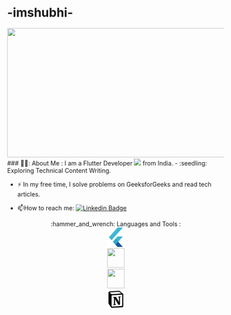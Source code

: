 # -imshubhi-
<div align="center">
  <img src="https://media.giphy.com/media/dWesBcTLavkZuG35MI/giphy.gif" width="600" height="300"/>
</div>

</div>
### 👨‍💻: About Me :
I am a Flutter Developer <img src="https://media.giphy.com/media/WUlplcMpOCEmTGBtBW/giphy.gif" width="30"> from India.
- :seedling: Exploring Technical Content Writing.

- :zap: In my free time, I solve problems on GeeksforGeeks and read tech articles.

- :mailbox:How to reach me: [![Linkedin Badge](https://img.shields.io/badge/-kakbar-blue?style=flat&logo=Linkedin&logoColor=white)]([your-linkedin-url](https://www.linkedin.com/in/shubham-sharma-67aa7b256?utm_source=share&utm_campaign=share_via&utm_content=profile&utm_medium=android_app))
<div align = "center">
 :hammer_and_wrench: Languages and Tools :
  </div>
  <div align = "center">
 <img src = "https://github.com/devicons/devicon/blob/master/icons/flutter/flutter-original.svg" width="40" height="45" />
  <div align = "center">
 <img src = "[https://github.com/devicons/devicon/blob/master/icons/flutter/flutter-original.svg](https://github.com/devicons/devicon/blob/master/icons/html5/html5-original.svg)" width="40" height="45" />
  <div align = "center">
 <img src = "[https://github.com/devicons/devicon/blob/master/icons/flutter/flutter-original.svg](https://github.com/devicons/devicon/blob/master/icons/javascript/javascript-original.svg)" width="40" height="45" />
  <div align = "center">
 <img src = "https://github.com/devicons/devicon/blob/master/icons/notion/notion-original.svg" width="40" height="45" />
